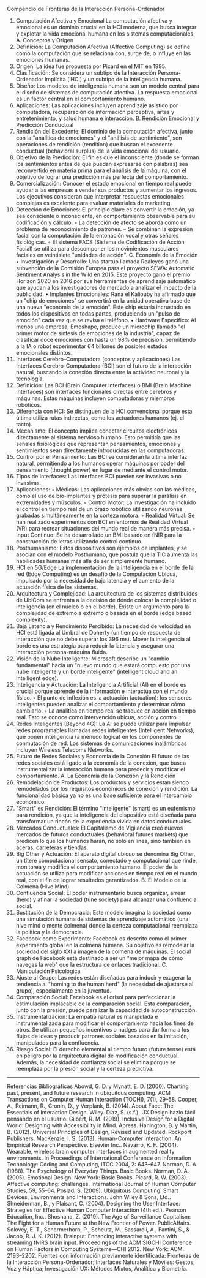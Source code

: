 Compendio de Fronteras de la Interacción Persona-Ordenador
1. Computación Afectiva y Emocional
La computación afectiva y emocional es un dominio crucial en la HCI moderna, que busca integrar y explotar la vida emocional humana en los sistemas computacionales.
A. Conceptos y Origen
1. Definición: La Computación Afectiva (Affective Computing) se define como la computación que se relaciona con, surge de, o influye en las emociones humanas.
2. Origen: La idea fue propuesta por Picard en el MIT en 1995.
3. Clasificación: Se considera un subtipo de la Interacción Persona-Ordenador Implícita (iHCI) y un subtipo de la inteligencia humana.
4. Diseño: Los modelos de inteligencia humana son un modelo central para el diseño de sistemas de computación afectiva. La respuesta emocional es un factor central en el comportamiento humano.
5. Aplicaciones: Las aplicaciones incluyen aprendizaje asistido por computadora, recuperación de información perceptiva, artes y entretenimiento, y salud humana e interacción.
B. Rendición Emocional y Predicción Conductual
1. Rendición del Excedente: El dominio de la computación afectiva, junto con la "analítica de emociones" y el "análisis de sentimiento", son operaciones de rendición (rendition) que buscan el excedente conductual (behavioral surplus) de la vida emocional del usuario.
2. Objetivo de la Predicción: El fin es que el inconsciente (donde se forman los sentimientos antes de que puedan expresarse con palabras) sea reconvertido en materia prima para el análisis de la máquina, con el objetivo de lograr una predicción más perfecta del comportamiento.
3. Comercialización: Conocer el estado emocional en tiempo real puede ayudar a las empresas a vender sus productos y aumentar los ingresos. Los ejecutivos consideran que interpretar respuestas emocionales complejas es excelente para evaluar materiales de marketing.
4. Detección de Emociones: El principio clave es convertir la emoción, ya sea consciente o inconsciente, en comportamiento observable para su codificación y cálculo.
    ◦ La detección de afecto se aborda como un problema de reconocimiento de patrones.
    ◦ Se combinan la expresión facial con la computación de la entonación vocal y otras señales fisiológicas.
    ◦ El sistema FACS (Sistema de Codificación de Acción Facial) se utiliza para descomponer los movimientos musculares faciales en veintisiete "unidades de acción".
C. Economía de la Emoción
• Investigación y Desarrollo: Una startup llamada Realeyes ganó una subvención de la Comisión Europea para el proyecto SEWA: Automatic Sentiment Analysis in the Wild en 2015. Este proyecto ganó el premio Horizon 2020 en 2016 por sus herramientas de aprendizaje automático que ayudan a los investigadores de mercado a analizar el impacto de la publicidad.
• Implantes Emocionales: Rana el Kaliouby ha afirmado que un "chip de emociones" se convertirá en la unidad operativa base de una nueva "economía de la emoción". Este chip estaría incrustado en todos los dispositivos en todas partes, produciendo un "pulso de emoción" cada vez que se revisa el teléfono.
• Hardware Específico: Al menos una empresa, Emoshape, produce un microchip llamado "el primer motor de síntesis de emociones de la industria", capaz de clasificar doce emociones con hasta un 98% de precisión, permitiendo a la IA o robot experimentar 64 billones de posibles estados emocionales distintos.
2. Interfaces Cerebro–Computadora (conceptos y aplicaciones)
Las Interfaces Cerebro-Computadora (BCI) son el futuro de la interacción natural, buscando la conexión directa entre la actividad neuronal y la tecnología.
1. Definición: Las BCI (Brain Computer Interfaces) o BMI (Brain Machine Interfaces) son interfaces funcionales directas entre cerebros y máquinas. Estas máquinas incluyen computadoras y miembros robóticos.
2. Diferencia con HCI: Se distinguen de la HCI convencional porque esta última utiliza rutas indirectas, como los actuadores humanos (ej. el tacto).
3. Mecanismo: El concepto implica conectar circuitos electrónicos directamente al sistema nervioso humano. Esto permitiría que las señales fisiológicas que representan pensamientos, emociones y sentimientos sean directamente introducidas en las computadoras.
4. Control por el Pensamiento: Las BCI se consideran la última interfaz natural, permitiendo a los humanos operar máquinas por poder del pensamiento (thought power) en lugar de mediante el control motor.
5. Tipos de Interfaces: Las interfaces BCI pueden ser invasivas o no invasivas.
6. Aplicaciones:
    ◦ Médicas: Las aplicaciones más obvias son las médicas, como el uso de bio-implantes y prótesis para superar la parálisis en extremidades y músculos.
    ◦ Control Motor: La investigación ha incluido el control en tiempo real de un brazo robótico utilizando neuronas grabadas simultáneamente en la corteza motora.
    ◦ Realidad Virtual: Se han realizado experimentos con BCI en entornos de Realidad Virtual (VR) para recrear situaciones del mundo real de manera más precisa.
    ◦ Input Continuo: Se ha desarrollado un BMI basado en fNIR para la construcción de letras utilizando control continuo.
7. Posthumanismo: Estos dispositivos son ejemplos de implantes, y se asocian con el modelo Posthumano, que postula que la TIC aumenta las habilidades humanas más allá de ser simplemente humano.
3. HCI en 5G/Edge
La implementación de la inteligencia en el borde de la red (Edge Computing) es un desafío de la Computación Ubicua, impulsado por la necesidad de baja latencia y el aumento de la actuación física de los sistemas.
1. Arquitectura y Complejidad: La arquitectura de los sistemas distribuidos de UbiCom se enfrenta a la decisión de dónde colocar la complejidad o inteligencia (en el núcleo o en el borde). Existe un argumento para la complejidad de extremo a extremo o basada en el borde (edge based complexity).
2. Baja Latencia y Rendimiento Percibido: La necesidad de velocidad en HCI está ligada al Umbral de Doherty (un tiempo de respuesta de interacción que no debe superar los 396 ms). Mover la inteligencia al borde es una estrategia para reducir la latencia y asegurar una interacción persona-máquina fluida.
3. Visión de la Nube Inteligente: Microsoft describe un "cambio fundamental" hacia un "nuevo mundo que estará compuesto por una nube inteligente y un borde inteligente" (intelligent cloud and an intelligent edge).
4. Inteligencia y Actuación: La Inteligencia Artificial (AI) en el borde es crucial porque aprende de la información e interactúa con el mundo físico.
    ◦ El punto de inflexión es la actuación (actuation): los sensores inteligentes pueden analizar el comportamiento y determinar cómo cambiarlo.
    ◦ La analítica en tiempo real se traduce en acción en tiempo real. Esto se conoce como intervención ubicua, acción y control.
5. Redes Inteligentes (Beyond 4G): La AI se puede utilizar para impulsar redes programables llamadas redes inteligentes (Intelligent Networks), que ponen inteligencia (a menudo lógica) en los componentes de conmutación de red. Los sistemas de comunicaciones inalámbricas incluyen Wireless Telecoms Networks.
4. Futuro de Redes Sociales y Economía de la Conexión
El futuro de las redes sociales está ligado a la economía de la conexión, que busca instrumentalizar la interacción humana para predecir y modificar el comportamiento.
A. La Economía de la Conexión y la Rendición
1. Remodelación de Productos: Los productos y servicios están siendo remodelados por los requisitos económicos de conexión y rendición. La funcionalidad básica ya no es una base suficiente para el intercambio económico.
2. "Smart" es Rendición: El término "inteligente" (smart) es un eufemismo para rendición, ya que la inteligencia del dispositivo está diseñada para transformar un rincón de la experiencia vivida en datos conductuales.
3. Mercados Conductuales: El Capitalismo de Vigilancia creó nuevos mercados de futuros conductuales (behavioral futures markets) que predicen lo que los humanos harán, no solo en línea, sino también en aceras, carreteras y tiendas.
4. Big Other y Actuación: El aparato digital ubicuo se denomina Big Other, un títere computacional sensato, conectado y computacional que rinde, monitorea y modifica el comportamiento humano. El poder de la actuación se utiliza para modificar acciones en tiempo real en el mundo real, con el fin de lograr resultados garantizados.
B. El Modelo de la Colmena (Hive Mind)
1. Confluencia Social: El poder instrumentario busca organizar, arrear (herd) y afinar la sociedad (tune society) para alcanzar una confluencia social.
2. Sustitución de la Democracia: Este modelo imagina la sociedad como una simulación humana de sistemas de aprendizaje automático (una hive mind o mente colmena) donde la certeza computacional reemplaza la política y la democracia.
3. Facebook como Experimento: Facebook es descrito como el primer experimento global en la colmena humana. Su objetivo es remodelar la sociedad del siglo XXI a imagen de la colmena de máquinas. El social graph de Facebook está destinado a ser un "mejor mapa de cómo navegas la web" que la estructura de enlaces tradicional.
C. Manipulación Psicológica
1. Ajuste al Grupo: Las redes están diseñadas para inducir y exagerar la tendencia al "homing to the human herd" (la necesidad de ajustarse al grupo), especialmente en la juventud.
2. Comparación Social: Facebook es el crisol para perfeccionar la estimulación implacable de la comparación social. Esta comparación, junto con la presión, puede paralizar la capacidad de autoconstrucción.
3. Instrumentalización: La empatía natural es manipulada e instrumentalizada para modificar el comportamiento hacia los fines de otros. Se utilizan pequeños incentivos o nudges para dar forma a los flujos de ideas y producir patrones sociales basados en la imitación, manipulados para la confluencia.
4. Riesgo Social: El derecho elemental al tiempo futuro (future tense) está en peligro por la arquitectura digital de modificación conductual. Además, la necesidad de confianza social se elimina porque se reemplaza por la presión social y la certeza predictiva.

--------------------------------------------------------------------------------
Referencias Bibliográficas
Abowd, G. D. y Mynatt, E. D. (2000). Charting past, present, and future research in ubiquitous computing. ACM Transactions on Computer Human Interaction (TOCHI), 7(1), 29–58.
Cooper, A., Reimann, R., Cronin, D., y Verplank, B. (2014). About Face: The Essentials of Interaction Design. Wiley.
Díaz, S. (s.f.). UX Design hazlo fácil pensando en el usuario.
Gilbert, R. M. (2019). Inclusive Design for a Digital World: Designing with Accessibility in Mind. Apress.
Hanington, B. y Martin, B. (2012). Universal Principles of Design, Revised and Updated. Rockport Publishers.
MacKenzie, I. S. (2013). Human-Computer Interaction: An Empirical Research Perspective. Elsevier Inc..
Navarro, K. F. (2004). Wearable, wireless brain computer interfaces in augmented reality environments. In Proceedings of International Conference on Information Technology: Coding and Computing, ITCC 2004, 2: 643–647.
Norman, D. A. (1988). The Psychology of Everyday Things. Basic Books.
Norman, D. A. (2005). Emotional Design. New York: Basic Books.
Picard, R. W. (2003). Affective computing: challenges. International Journal of Human Computer Studies, 59, 55–64.
Poslad, S. (2009). Ubiquitous Computing: Smart Devices, Environments and Interactions. John Wiley & Sons, Ltd..
Shneiderman, B., y Plaisant, C. (2004). Designing the User Interface: Strategies for Effective Human Computer Interaction (4th ed.). Pearson Education, Inc..
Shoshana, Z. (2019). The Age of Surveillance Capitalism: The Fight for a Human Future at the New Frontier of Power. PublicAffairs.
Solovey, E. T., Schermerhorn, P., Scheutz, M., Sassaroli, A., Fantini, S., & Jacob, R. J. K. (2012). Brainput: Enhancing interactive systems with streaming fNIRS brain input. Proceedings of the ACM SIGCHI Conference on Human Factors in Computing Systems—CHI 2012. New York: ACM. 2193–2202.
Fuentes con información previamente identificada: Fronteras de la Interacción Persona-Ordenador; Interfaces Naturales y Móviles: Gestos, Voz y Háptica; Investigación UX: Métodos Mixtos, Analítica y Biometría.